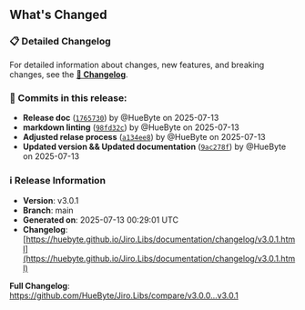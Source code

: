 ## What's Changed

### 📋 Detailed Changelog

For detailed information about changes, new features, and breaking changes, see the [**📖 Changelog**](https://huebyte.github.io/Jiro.Libs/documentation/changelog/v3.0.1.html).

### 🔄 Commits in this release:

- **Release doc** ([`1765730`](https://github.com/HueByte/Jiro.Libs/commit/1765730)) by @HueByte on 2025-07-13
- **markdown linting** ([`98fd32c`](https://github.com/HueByte/Jiro.Libs/commit/98fd32c)) by @HueByte on 2025-07-13
- **Adjusted relase process** ([`a134ee8`](https://github.com/HueByte/Jiro.Libs/commit/a134ee8)) by @HueByte on 2025-07-13
- **Updated version && Updated documentation** ([`9ac278f`](https://github.com/HueByte/Jiro.Libs/commit/9ac278f)) by @HueByte on 2025-07-13

### ℹ️ Release Information

- **Version**: v3.0.1
- **Branch**: main
- **Generated on**: 2025-07-13 00:29:01 UTC
- **Changelog**: [https://huebyte.github.io/Jiro.Libs/documentation/changelog/v3.0.1.html](https://huebyte.github.io/Jiro.Libs/documentation/changelog/v3.0.1.html)

**Full Changelog**: <https://github.com/HueByte/Jiro.Libs/compare/v3.0.0...v3.0.1>
